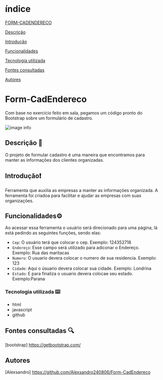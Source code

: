 # índice

[FORM-CADENDERECO](#projeto---criando-lista-de-compra)  

[Descrição](#descri%C3%A7%C3%A3o)  

[Introdução](#introdu%C3%A7%C3%A3o)  

[Funcionalidades](#funcionalidades)  

[Tecnologia utilizada](#tecnologia-utilizadas)  

[Fontes consultadas](#fontes-consultadas)  

[Autores](#autores)

 

# Form-CadEndereco

Com base no exercício feito em sala, pegamos um código pronto do Bootstrap sobre um formulário de cadastro.

![image info](img/foto.png)
## Descrição 📝

 O projeto de formular cadastro é uma maneira que encontramos para manter as informações dos clientes organizadas.
## Introdução❗

Ferramenta que auxilia as empresas a manter as informações organizada.
A ferramenta foi criadoa para facilitar e ajudar as empresas com suas organizações.
## Funcionalidades⚙️

Ao acessar essa ferramenta o usuário será direcionado para uma página, lá está pedindo as seguintes funções, sendo elas:
- `Cep`: O usuário terá que colocar o cep. Exemplo: 124352718  
-  `Endereço`: Esse campo será utilizado para adiconar o Endereço. Exemplo: Rua das maritacas  
- `Numero`: O usuario devera colocar o numero de sua residencia. Exemplo: 123
- `Cidade`: Aqui o úsuario devera colocar sua cidade. Exemplo: Londrina
- `Estado`:  E para finaliza o usuario devera colocae seu estado. Exemplo:Parana

### Tecnologia utilizada ⌨️
* html
* javascript
* github
## Fontes consultadas 🔍
[bootstrap] https://getbootstrap.com/
## Autores
[Alexsandro] https://github.com/Alexsandro240806/Form-CadEndereco